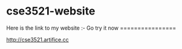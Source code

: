cse3521-website
===============
Here is the link to my website :-
Go try it now ================

http://cse3521.artifice.cc
